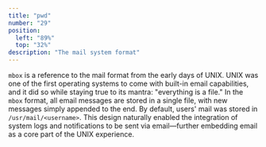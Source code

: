 ```yaml
---
title: "pwd"
number: "29"
position:
  left: "89%"
  top: "32%"
description: "The mail system format"
---
```


`mbox` is a reference to the mail format from the early days of UNIX. UNIX was
one of the first operating systems to come with built-in email capabilities,
and it did so while staying true to its mantra: "everything is a file." In the
`mbox` format, all email messages are stored in a single file, with new
messages simply appended to the end. By default, users' mail was stored in
`/usr/mail/<username>`. This design naturally enabled the integration of
system logs and notifications to be sent via email—further embedding email as
a core part of the UNIX experience.
